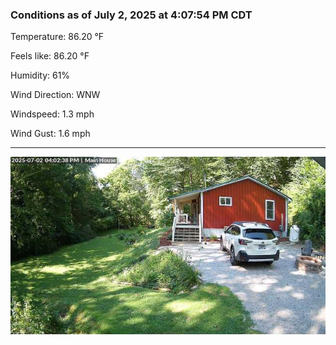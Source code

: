 ### Conditions as of July 2, 2025 at 4:07:54 PM CDT 

Temperature: 86.20 &deg;F

Feels like: 86.20 &deg;F

Humidity: 61%

Wind Direction: WNW

Windspeed: 1.3 mph

Wind Gust: 1.6 mph

---

<img src="./images/latest.jpeg"/>

